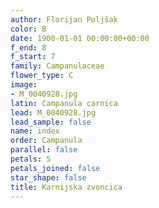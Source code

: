 ```yaml
---
author: Florijan Poljšak
color: B
date: 1900-01-01 00:00:00+00:00
f_end: 8
f_start: 7
family: Campanulaceae
flower_type: C
image:
- M_0040928.jpg
latin: Campanula carnica
lead: M_0040928.jpg
lead_sample: false
name: index
order: Campanula
parallel: false
petals: 5
petals_joined: false
star_shape: false
title: Karnijska zvoncica
---
```


